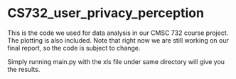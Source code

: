 # CS732_user_privacy_perception
This is the code we used for data analysis in our CMSC 732 course project. The plotting is also included. Note that right now we are still working on our final report, so the code is subject to change.

Simply running main.py with the xls file under same directory will give you the results. 
